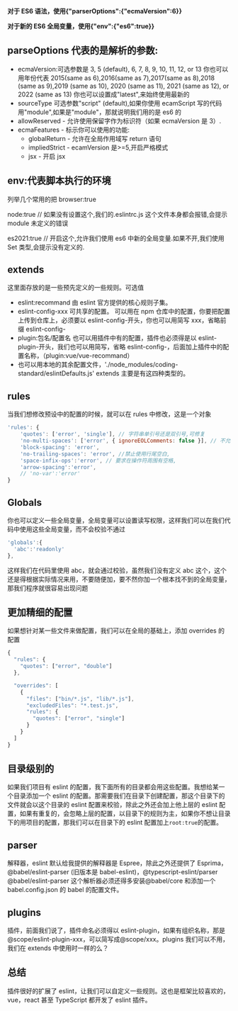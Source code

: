 **对于 ES6 语法，使用{"parserOptions":{"ecmaVersion":6}}**

**对于新的 ES6 全局变量，使用{"env":{"es6":true}}**

## parseOptions 代表的是解析的参数:

- ecmaVersion:可选参数是 3, 5 (default), 6, 7, 8, 9, 10, 11, 12, or 13 你也可以用年份代表 2015(same as 6),2016(same as 7),2017(same as 8),2018 (same as 9),2019 (same as 10), 2020 (same as 11), 2021 (same as 12), or 2022 (same as 13) 你也可以设置成"latest",来始终使用最新的
- sourceType 可选参数"script" (default),如果你使用 ecamScript 写的代码用"module",如果是"module"，那就说明我们用的是 es6 的
- allowReserved - 允许使用保留字作为标识符（如果 ecmaVersion 是 3）.
- ecmaFeatures - 标示你可以使用的功能:
  - globalReturn - 允许在全局作用域写 return 语句
  - impliedStrict - ecamVersion 是>=5,开启严格模式
  - jsx - 开启 jsx

## env:代表脚本执行的环境

列举几个常用的把
browser:true

node:true // 如果没有设置这个,我们的.eslintrc.js 这个文件本身都会报错,会提示 module 未定义的错误

es2021:true // 开启这个,允许我们使用 es6 中新的全局变量.如果不开,我们使用 Set 类型,会提示没有定义的.

## extends

这里面存放的是一些预先定义的一些规则。可选值

- eslint:recommand 由 eslint 官方提供的核心规则子集。
- eslint-config-xxx 可共享的配置。 可以用在 npm 仓库中的配置，你要把配置上传到仓库上，必须要以 eslint-config-开头，你也可以用简写 xxx，省略前缀 eslint-config-
- plugin:包名/配置名 也可以用插件中有的配置，插件也必须得是以 eslint-plugin-开头，我们也可以用简写，省略 eslint-config-，后面加上插件中的配置名称，（plugin:vue/vue-recommand）
- 也可以用本地的其余配置文件，'./node_modules/coding-standard/eslintDefaults.js'
  extends 主要是有这四种类型的。

## rules

当我们想修改预设中的配置的时候，就可以在 rules 中修改，这是一个对象

```js
'rules': {
    'quotes': ['error', 'single'], // 字符串单引号还是双引号,可修复
    'no-multi-spaces': ['error', { ignoreEOLComments: false }], // 不允许出现多个空格,而且注释前后也不能有多个空格,可修复
    'block-spacing': 'error',
    'no-trailing-spaces': 'error', //禁止使用行尾空白,
    'space-infix-ops':'error', // 要求在操作符周围有空格,
    'arrow-spacing':'error',
    // 'no-var':'error'
}
```

## Globals

你也可以定义一些全局变量，全局变量可以设置读写权限，这样我们可以在我们代码中使用这些全局变量，而不会校验不通过

```js
'globals':{
  'abc':'readonly'
},
```

这样我们在代码里使用 abc，就会通过校验，虽然我们没有定义 abc 这个，这个还是得根据实际情况来用，不要随便加，要不然你加一个根本找不到的全局变量，那我们程序就很容易出现问题

## 更加精细的配置

如果想针对某一些文件来做配置，我们可以在全局的基础上，添加 overrides 的配置

```js
{
  "rules": {
    "quotes": ["error", "double"]
  },

  "overrides": [
    {
      "files": ["bin/*.js", "lib/*.js"],
      "excludedFiles": "*.test.js",
      "rules": {
        "quotes": ["error", "single"]
      }
    }
  ]
}
```

## 目录级别的

如果我们项目有 eslint 的配置，我下面所有的目录都会用这些配置。我想给某一个目录添加一个 eslint 的配置。那需要我们在目录下创建配置，那这个目录下的文件就会以这个目录的 eslint 配置来校验，除此之外还会加上他上层的 eslint 配置，如果有重复的，会忽略上层的配置，以目录下的规则为主，如果你不想让目录下的用项目的配置，那我们可以在目录下的 eslint 配置加上`root:true`的配置。

## parser

解释器，eslint 默认给我提供的解释器是 Espree，除此之外还提供了 Esprima，@babel/eslint-parser (旧版本是 babel-eslint)，@typescript-eslint/parser
@babel/eslint-parser 这个解析器必须还得多安装@babel/core 和添加一个 babel.config.json 的 babel 的配置文件。

## plugins

插件，前面我们说了，插件命名必须得以 eslint-plugin，如果有组织名称，那是@scope/eslint-plugin-xxx，可以简写成@scope/xxx。plugins 我们可以不用，我们在 extends 中使用时一样的么？

## 总结

插件很好的扩展了 eslint，让我们可以自定义一些规则。这也是框架比较喜欢的，vue，react 甚至 TypeScript 都开发了 eslint 插件。
